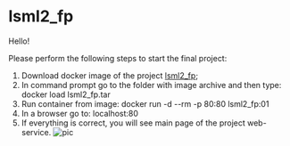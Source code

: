 # lsml2_fp

Hello!

Please perform the following steps to start the final project:
1. Download docker image of the project [lsml2_fp](link_to_image);
2. In command prompt go to the folder with image archive and then type:
   docker load lsml2_fp.tar
3. Run container from image:
   docker run -d --rm -p 80:80 lsml2_fp:01
4. In a browser go to: localhost:80
5. If everything is correct, you will see main page of the project web-service.
   ![pic]()

